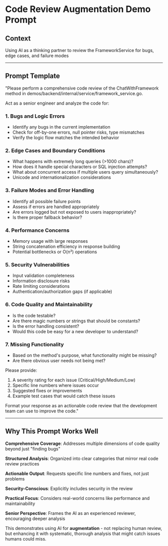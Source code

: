 # Code Review Augmentation Demo Prompt

## Context
Using AI as a thinking partner to review the FrameworkService for bugs, edge cases, and failure modes

---

## Prompt Template

"Please perform a comprehensive code review of the ChatWithFramework method in demos/backend/internal/service/framework_service.go.

Act as a senior engineer and analyze the code for:

### 1. Bugs and Logic Errors
- Identify any bugs in the current implementation
- Check for off-by-one errors, null pointer risks, type mismatches
- Verify the logic flow matches the intended behavior

### 2. Edge Cases and Boundary Conditions  
- What happens with extremely long queries (>1000 chars)?
- How does it handle special characters or SQL injection attempts?
- What about concurrent access if multiple users query simultaneously?
- Unicode and internationalization considerations

### 3. Failure Modes and Error Handling
- Identify all possible failure points
- Assess if errors are handled appropriately
- Are errors logged but not exposed to users inappropriately?
- Is there proper fallback behavior?

### 4. Performance Concerns
- Memory usage with large responses
- String concatenation efficiency in response building
- Potential bottlenecks or O(n²) operations

### 5. Security Vulnerabilities
- Input validation completeness
- Information disclosure risks
- Rate limiting considerations
- Authentication/authorization gaps (if applicable)

### 6. Code Quality and Maintainability
- Is the code testable?
- Are there magic numbers or strings that should be constants?
- Is the error handling consistent?
- Would this code be easy for a new developer to understand?

### 7. Missing Functionality
- Based on the method's purpose, what functionality might be missing?
- Are there obvious user needs not being met?

Please provide:
1. A severity rating for each issue (Critical/High/Medium/Low)
2. Specific line numbers where issues occur
3. Suggested fixes or improvements
4. Example test cases that would catch these issues

Format your response as an actionable code review that the development team can use to improve the code."

---

## Why This Prompt Works Well

**Comprehensive Coverage**: Addresses multiple dimensions of code quality beyond just "finding bugs"

**Structured Analysis**: Organized into clear categories that mirror real code review practices

**Actionable Output**: Requests specific line numbers and fixes, not just problems

**Security-Conscious**: Explicitly includes security in the review

**Practical Focus**: Considers real-world concerns like performance and maintainability

**Senior Perspective**: Frames the AI as an experienced reviewer, encouraging deeper analysis

This demonstrates using AI for **augmentation** - not replacing human review, but enhancing it with systematic, thorough analysis that might catch issues humans could miss.